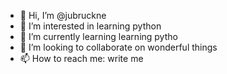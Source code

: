 - 👋 Hi, I’m @jubruckne
- 👀 I’m interested in learning python
- 🌱 I’m currently learning learning pytho
- 💞️ I’m looking to collaborate on wonderful things
- 📫 How to reach me: write me

<!---
jubruckne/jubruckne is a ✨ special ✨ repository because its `README.md` (this file) appears on your GitHub profile.
You can click the Preview link to take a look at your changes.
--->
